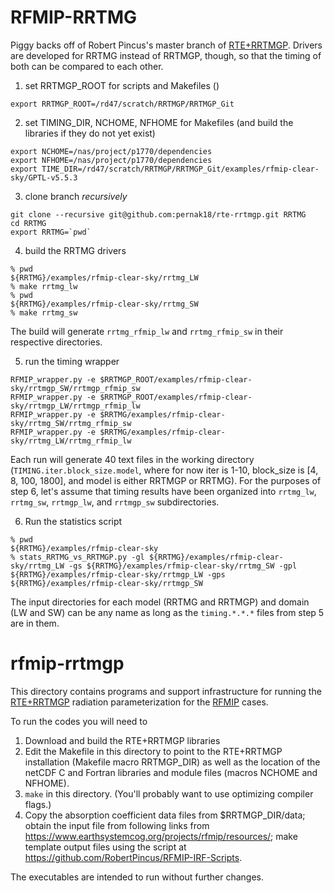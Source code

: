 # RFMIP-RRTMG

Piggy backs off of Robert Pincus's master branch of [RTE+RRTMGP](https://github.com/RobertPincus/rte-rrtmgp). Drivers are developed for RRTMG instead of RRTMGP, though, so that the timing of both can be compared to each other.

1. set RRTMGP_ROOT for scripts and Makefiles ()

```
export RRTMGP_ROOT=/rd47/scratch/RRTMGP/RRTMGP_Git
```

2. set TIMING_DIR, NCHOME, NFHOME for Makefiles (and build the libraries if they do not yet exist)

```
export NCHOME=/nas/project/p1770/dependencies
export NFHOME=/nas/project/p1770/dependencies
export TIME_DIR=/rd47/scratch/RRTMGP/RRTMGP_Git/examples/rfmip-clear-sky/GPTL-v5.5.3
```

3. clone branch *recursively*

```
git clone --recursive git@github.com:pernak18/rte-rrtmgp.git RRTMG
cd RRTMG
export RRTMG=`pwd`
```

4. build the RRTMG drivers

```
% pwd
${RRTMG}/examples/rfmip-clear-sky/rrtmg_LW
% make rrtmg_lw
% pwd
${RRTMG}/examples/rfmip-clear-sky/rrtmg_SW
% make rrtmg_sw
```

The build will generate `rrtmg_rfmip_lw` and `rrtmg_rfmip_sw` in their respective directories.

5. run the timing wrapper

```
RFMIP_wrapper.py -e $RRTMGP_ROOT/examples/rfmip-clear-sky/rrtmgp_SW/rrtmgp_rfmip_sw
RFMIP_wrapper.py -e $RRTMGP_ROOT/examples/rfmip-clear-sky/rrtmgp_LW/rrtmgp_rfmip_lw
RFMIP_wrapper.py -e $RRTMG/examples/rfmip-clear-sky/rrtmg_SW/rrtmg_rfmip_sw
RFMIP_wrapper.py -e $RRTMG/examples/rfmip-clear-sky/rrtmg_LW/rrtmg_rfmip_lw
```

Each run will generate 40 text files in the working directory (`TIMING.iter.block_size.model`, where for now iter is 1-10, block_size is [4, 8, 100, 1800], and model is either RRTMGP or RRTMG). For the purposes of step 6, let's assume that timing results have been organized into `rrtmg_lw`, `rrtmg_sw`, `rrtmgp_lw`, and `rrtmgp_sw` subdirectories.

6. Run the statistics script

```
% pwd
${RRTMG}/examples/rfmip-clear-sky
% stats_RRTMG_vs_RRTMGP.py -gl ${RRTMG}/examples/rfmip-clear-sky/rrtmg_LW -gs ${RRTMG}/examples/rfmip-clear-sky/rrtmg_SW -gpl ${RRTMG}/examples/rfmip-clear-sky/rrtmgp_LW -gps ${RRTMG}/examples/rfmip-clear-sky/rrtmgp_SW
```

The input directories for each model (RRTMG and RRTMGP) and domain (LW and SW) can be any name as long as the `timing.*.*.*` files from step 5 are in them.

# rfmip-rrtmgp
This directory contains programs and support infrastructure for running
the [RTE+RRTMGP](https://github.com/RobertPincus/rte-rrtmgp) radiation parameterization for the
[RFMIP](https://www.earthsystemcog.org/projects/rfmip/) cases.

To run the codes you will need to
1. Download and build the RTE+RRTMGP libraries
2. Edit the Makefile in this directory to point to the RTE+RRTMGP installation (Makefile macro RRTMGP_DIR) as well as the location of the netCDF C and Fortran libraries and module files (macros NCHOME and NFHOME).
3. `make` in this directory. (You'll probably want to use optimizing compiler flags.)
4. Copy the absorption coefficient data files from $RRTMGP_DIR/data; obtain the input file from following links from <https://www.earthsystemcog.org/projects/rfmip/resources/>; make template output files using the script at <https://github.com/RobertPincus/RFMIP-IRF-Scripts>.

The executables are intended to run without further changes.  
